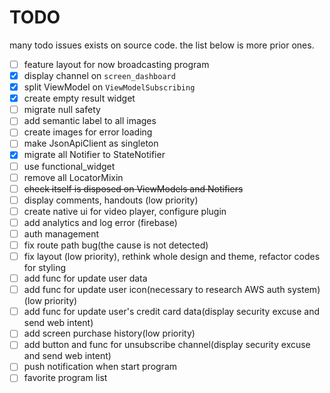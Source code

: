 # TODO

many todo issues exists on source code.
the list below is more prior ones.

- [ ] feature layout for now broadcasting program
- [x] display channel on `screen_dashboard`
- [x] split ViewModel on `ViewModelSubscribing`
- [x] create empty result widget
- [ ] migrate null safety
- [ ] add semantic label to all images
- [ ] create images for error loading
- [ ] make JsonApiClient as singleton 
- [x] migrate all Notifier to StateNotifier
- [ ] use functional_widget
- [ ] remove all LocatorMixin
- [ ] ~~check itself is disposed on ViewModels and Notifiers~~
- [ ] display comments, handouts (low priority)
- [ ] create native ui for video player, configure plugin  
- [ ] add analytics and log error (firebase)
- [ ] auth management
- [ ] fix route path bug(the cause is not detected)
- [ ] fix layout (low priority), rethink whole design and theme, refactor codes for styling
- [ ] add func for update user data
- [ ] add func for update user icon(necessary to research AWS auth system)(low priority)
- [ ] add func for update user's credit card data(display security excuse and send web intent)
- [ ] add screen purchase history(low priority)
- [ ] add button and func for unsubscribe channel(display security excuse and send web intent)
- [ ] push notification when start program
- [ ] favorite program list
